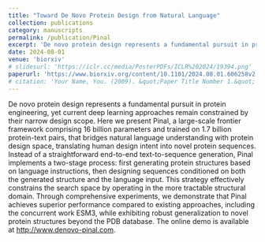 ```yaml
---
title: "Toward De Novo Protein Design from Natural Language"
collection: publications
category: manuscripts
permalink: /publication/Pinal
excerpt: 'De novo protein design represents a fundamental pursuit in protein engineering, yet current deep learning approaches remain constrained by their narrow design scope. Here we present Pinal, a large-scale frontier framework comprising 16 billion parameters and trained on 1.7 billion protein-text pairs, that bridges natural language understanding with protein design space, translating human design intent into novel protein sequences. Instead of a straightforward end-to-end text-to-sequence generation, Pinal implements a two-stage process: first generating protein structures based on language instructions, then designing sequences conditioned on both the generated structure and the language input. This strategy effectively constrains the search space by operating in the more tractable structural domain. Through comprehensive experiments, we demonstrate that Pinal achieves superior performance compared to existing approaches, including the concurrent work ESM3, while exhibiting robust generalization to novel protein structures beyond the PDB database.'
date: 2024-08-01
venue: 'biorxiv'
# slidesurl: 'https://iclr.cc/media/PosterPDFs/ICLR%202024/19394.png'
paperurl: 'https://www.biorxiv.org/content/10.1101/2024.08.01.606258v2'
# citation: 'Your Name, You. (2009). &quot;Paper Title Number 1.&quot; <i>Journal 1</i>. 1(1).'
---
```


De novo protein design represents a fundamental pursuit in protein engineering, yet current deep learning approaches remain constrained by their narrow design scope. Here we present Pinal, a large-scale frontier framework comprising 16 billion parameters and trained on 1.7 billion protein-text pairs, that bridges natural language understanding with protein design space, translating human design intent into novel protein sequences. Instead of a straightforward end-to-end text-to-sequence generation, Pinal implements a two-stage process: first generating protein structures based on language instructions, then designing sequences conditioned on both the generated structure and the language input. This strategy effectively constrains the search space by operating in the more tractable structural domain. Through comprehensive experiments, we demonstrate that Pinal achieves superior performance compared to existing approaches, including the concurrent work ESM3, while exhibiting robust generalization to novel protein structures beyond the PDB database. The online demo is available at http://www.denovo-pinal.com.